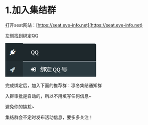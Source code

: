 # 1.加入集结群

打开seat网站：[https://seat.eve-info.net](https://seat.eve-info.net)

左侧找到绑定QQ

![](../.gitbook/assets/bindqq.png)

完成绑定后，加入下面的推荐群：凛冬集结通知群

入群审批是自动的，所以不用填写任何信息~

避免你的尴尬~

集结群会不定时发布活动信息，要多多关注！

